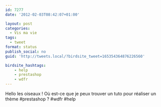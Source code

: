 ```yaml
---
id: 7277
date: '2012-02-03T08:42:07+01:00'

layout: post
categories:
  - Vis ma vie
tags:
  - tweet
format: status
publish_social: no
guid: 'http://tweets.local/?birdsite_tweet=165354364876226560'

birdsite_hashtags:
    - help
    - prestashop
    - wdfr
---
```


Hello les oiseaux ! Où est-ce que je peux trouver un tuto pour réaliser un thème #prestashop ? #wdfr #help